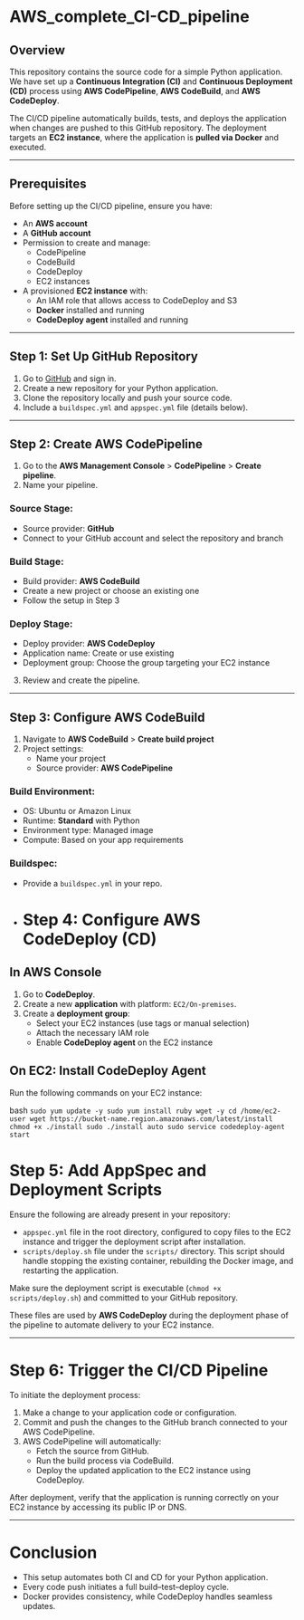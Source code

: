 # AWS_complete_CI-CD_pipeline

## Overview

This repository contains the source code for a simple Python application. We have set up a **Continuous Integration (CI)** and **Continuous Deployment (CD)** process using **AWS CodePipeline**, **AWS CodeBuild**, and **AWS CodeDeploy**.

The CI/CD pipeline automatically builds, tests, and deploys the application when changes are pushed to this GitHub repository. The deployment targets an **EC2 instance**, where the application is **pulled via Docker** and executed.

---

## Prerequisites

Before setting up the CI/CD pipeline, ensure you have:

- An **AWS account**
- A **GitHub account**
- Permission to create and manage:
  - CodePipeline
  - CodeBuild
  - CodeDeploy
  - EC2 instances
- A provisioned **EC2 instance** with:
  - An IAM role that allows access to CodeDeploy and S3
  - **Docker** installed and running
  - **CodeDeploy agent** installed and running

---

## Step 1: Set Up GitHub Repository

1. Go to [GitHub](https://github.com) and sign in.
2. Create a new repository for your Python application.
3. Clone the repository locally and push your source code.
4. Include a `buildspec.yml` and `appspec.yml` file (details below).

---

## Step 2: Create AWS CodePipeline

1. Go to the **AWS Management Console** > **CodePipeline** > **Create pipeline**.
2. Name your pipeline.

### Source Stage:
- Source provider: **GitHub**
- Connect to your GitHub account and select the repository and branch

### Build Stage:
- Build provider: **AWS CodeBuild**
- Create a new project or choose an existing one
- Follow the setup in Step 3

### Deploy Stage:
- Deploy provider: **AWS CodeDeploy**
- Application name: Create or use existing
- Deployment group: Choose the group targeting your EC2 instance

3. Review and create the pipeline.

---

## Step 3: Configure AWS CodeBuild

1. Navigate to **AWS CodeBuild** > **Create build project**
2. Project settings:
   - Name your project
   - Source provider: **AWS CodePipeline**

### Build Environment:
- OS: Ubuntu or Amazon Linux
- Runtime: **Standard** with Python
- Environment type: Managed image
- Compute: Based on your app requirements

### Buildspec:
- Provide a `buildspec.yml` in your repo.

- # Step 4: Configure AWS CodeDeploy (CD)

## In AWS Console

1. Go to **CodeDeploy**.
2. Create a new **application** with platform: `EC2/On-premises`.
3. Create a **deployment group**:
   - Select your EC2 instances (use tags or manual selection)
   - Attach the necessary IAM role
   - Enable **CodeDeploy agent** on the EC2 instance

## On EC2: Install CodeDeploy Agent

Run the following commands on your EC2 instance:

bash ```
sudo yum update -y
sudo yum install ruby wget -y
cd /home/ec2-user
wget https://bucket-name.region.amazonaws.com/latest/install
chmod +x ./install
sudo ./install auto
sudo service codedeploy-agent start  ```



# Step 5: Add AppSpec and Deployment Scripts

Ensure the following are already present in your repository:

- `appspec.yml` file in the root directory, configured to copy files to the EC2 instance and trigger the deployment script after installation.
- `scripts/deploy.sh` file under the `scripts/` directory. This script should handle stopping the existing container, rebuilding the Docker image, and restarting the application.

Make sure the deployment script is executable (`chmod +x scripts/deploy.sh`) and committed to your GitHub repository.

These files are used by **AWS CodeDeploy** during the deployment phase of the pipeline to automate delivery to your EC2 instance.

---

# Step 6: Trigger the CI/CD Pipeline

To initiate the deployment process:

1. Make a change to your application code or configuration.
2. Commit and push the changes to the GitHub branch connected to your AWS CodePipeline.
3. AWS CodePipeline will automatically:
   - Fetch the source from GitHub.
   - Run the build process via CodeBuild.
   - Deploy the updated application to the EC2 instance using CodeDeploy.

After deployment, verify that the application is running correctly on your EC2 instance by accessing its public IP or DNS.

---

#  Conclusion

- This setup automates both CI and CD for your Python application.
- Every code push initiates a full build–test–deploy cycle.
- Docker provides consistency, while CodeDeploy handles seamless updates.

